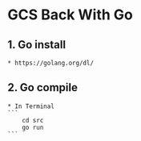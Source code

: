 # GCS Back With Go
## 1. Go install
    * https://golang.org/dl/
## 2. Go compile
    * In Terminal
    ``` 
        cd src
        go run
    ```